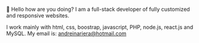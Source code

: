 
👋 Hello how are you doing?
I am a full-stack developer of fully customized and responsive websites.

I work mainly with html, css, boostrap, javascript, PHP, node.js, react.js and MySQL.
My email is: andreinariera@hotmail.com
